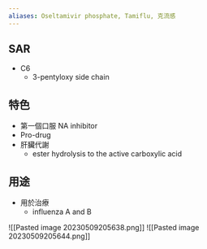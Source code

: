 ```yaml
---
aliases: Oseltamivir phosphate, Tamiflu, 克流感
---
```

## SAR
- C6
	- 3-pentyloxy side chain
## 特色
- 第一個口服 NA inhibitor
- Pro-drug
- 肝臟代謝
	- ester hydrolysis to the active carboxylic acid
## 用途
- 用於治療
	- influenza A and B

![[Pasted image 20230509205638.png]]
![[Pasted image 20230509205644.png]]